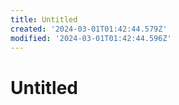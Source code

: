 ```yaml
---
title: Untitled
created: '2024-03-01T01:42:44.579Z'
modified: '2024-03-01T01:42:44.596Z'
---
```


# Untitled
